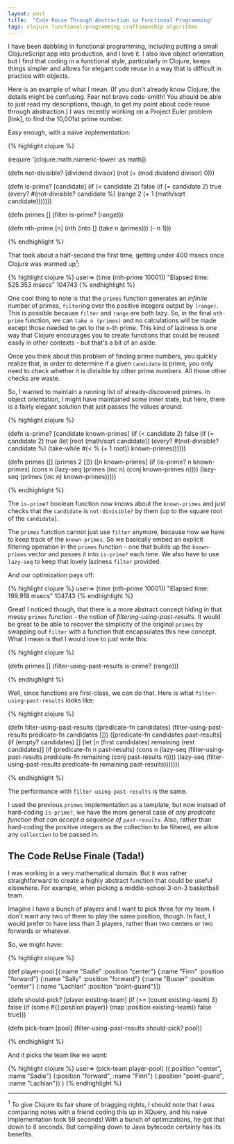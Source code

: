 ```yaml
---
layout: post
title:  "Code Reuse Through Abstraction in Functional Programming"
tags: clojure functional-programming craftsmanship algorithms
---
```


I have been dabbling in functional programming, including putting a small
ClojureScript app into production, and I love it. I also love object
orientation, but I find that coding in a functional style, particularly in
Clojure, keeps things simpler and allows for elegant code reuse in a way that
is difficult in practice with objects.

Here is an example of what I mean. (If you don't already know Clojure, the
details might be confusing. Fear not brave code-smith! You should be able to
just read my descriptions, though, to get my point about code reuse through
abstraction.) I was recently working on a Project Euler problem [link], to find
the 10,001st prime number.

Easy enough, with a naive implementation:

{% highlight clojure %}

(require '[clojure.math.numeric-tower :as math])

(defn not-divisible? [dividend divisor]
  (not (= (mod dividend divisor) 0)))

(defn is-prime? [candidate]
  (if (< candidate 2)
    false
    (if (= candidate 2)
      true
      (every? #(not-divisible? candidate %) (range 2 (+ 1 (math/sqrt candidate)))))))

(defn primes [] (filter is-prime? (range)))

(defn nth-prime [n]
  (nth (into [] (take n (primes))) (- n 1)))

{% endhighlight %}

That took about a half-second the first time, getting under 400 msecs once
Clojure was warmed up[<sup>1</sup>](#fn-bragging):

{% highlight clojure %}
user=> (time (nth-prime 10001))
"Elapsed time: 525.353 msecs"
104743
{% endhighlight %}

One cool thing to note is that the `primes` function generates an _infinite_
number of primes, `filter`ing over the positive integers output by `(range)`.
This is possible because `filter` and `range` are both lazy. So, in the final
`nth-prime` function, we can `take n (primes)` and no calculations will be made
except those needed to get to the `n`-th prime. This kind of laziness is one
way that Clojure encourages you to create functions that could be reused easily
in other contexts - but that's a bit of an aside.

Once you think about this problem of finding prime numbers, you quickly realize
that, in order to determine if a given `candidate` is prime, you only need to
check whether it is divisible by other prime numbers. All those other checks
are waste.

So, I wanted to maintain a running list of already-discovered primes. In object
orientation, I might have maintained some inner state, but here, there is a
fairly elegant solution that just passes the values around:

{% highlight clojure %}

(defn is-prime? [candidate known-primes]
 (if (< candidate 2)
   false
   (if (= candidate 2)
     true
     (let [root (math/sqrt candidate)]
       (every? #(not-divisible? candidate %) (take-while
                                         #(< % (+ 1 root))
                                         known-primes))))))

(defn primes
  ([] (primes 2 []))
  ([n known-primes] 
   (if (is-prime? n known-primes)
     (cons n (lazy-seq (primes (inc n) (conj known-primes n))))
     (lazy-seq (primes (inc n) known-primes)))))

{% endhighlight %}

The `is-prime?` boolean function now knows about the `known-primes` and just
checks that the `candidate` is `not-divisible?` by them (up to the
square root of the `candidate`).

The `primes` function cannot just use `filter` anymore, because now we have to
keep track of the `known-primes`. So we basically embed an explicit filtering
operation in the `primes` function - one that builds up the `known-primes`
vector and passes it into `is-prime?` each time. We also have to use `lazy-seq`
to keep that lovely laziness `filter` provided.

And our optimization pays off:

{% highlight clojure %}
user=> (time (nth-prime 10001))
"Elapsed time: 199.918 msecs"
104743
{% endhighlight %}

Great! I noticed though, that there is a more abstract concept hiding in that
messy `primes` function - the notion of *filtering-using-past-results*. It
would be great to be able to recover the simplicity of the original `primes` by
swapping out `filter` with a function that encapsulates this new concept. What
I mean is that I would love to just write this:

{% highlight clojure %}

(defn primes [] (filter-using-past-results is-prime? (range)))

{% endhighlight %}

Well, since functions are first-class, we can do that. Here is what
`filter-using-past-results` looks like:

{% highlight clojure %}

(defn filter-using-past-results 
  ([predicate-fn candidates] (filter-using-past-results predicate-fn candidates []))
  ([predicate-fn candidates past-results]
   (if (empty? candidates)
     []
     (let [n (first candidates) remaining (rest candidates)]
       (if (predicate-fn n past-results)
         (cons n (lazy-seq (filter-using-past-results predicate-fn
                                                      remaining
                                                      (conj past-results n))))
         (lazy-seq (filter-using-past-results predicate-fn remaining past-results)))))))

{% endhighlight %}

The performance with `filter-using-past-results` is the same.

I used the previous `primes` implementation as a template, but now instead of
hard-coding `is-prime?`, we have the more general case of _any predicate
function that can accept a sequence of `past-results`_. Also, rather than
hard-coding the positive integers as the collection to be filtered, we allow
any `collection` to be passed in.

The Code ReUse Finale (Tada!)
----------

I was working in a very mathematical domain. But it was rather straightforward
to create a highly abstract function that could be useful elsewhere. For
example, when picking a middle-school 3-on-3 basketball team.

Imagine I have a bunch of players and I want to pick three for my team. I don't
want any two of them to play the same position, though. In fact, I would prefer to have less than 3 players, rather than two centers or two forwards or whatever.

So, we might have:

{% highlight clojure %}

(def player-pool [{:name "Sadie"   :position "center"}
                  {:name "Finn"    :position "forward"}
                  {:name "Sally"   :position "forward"}
                  {:name "Buster"  :position "center"}
                  {:name "Lachlan" :position "point-guard"}])

(defn should-pick? [player existing-team]
  (if (>= (count existing-team) 3)
    false
    (if (some #{(:position player)} (map :position existing-team))
      false
      true)))

(defn pick-team [pool] (filter-using-past-results should-pick? pool))

{% endhighlight %}

And it picks the team like we want:

{% highlight clojure %}
user=> (pick-team player-pool)
({:position "center", :name "Sadie"}
 {:position "forward", :name "Finn"}
 {:position "point-guard", :name "Lachlan"}) )
{% endhighlight %}

-------

<a name="fn-bragging"><sup>1</sup></a> To give Clojure its fair share of
bragging rights, I should note that I was comparing notes with a friend coding
this up in XQuery, and his naive implementation took 59 seconds! With a bunch
of optimizations, he got that down to 8 seconds. But compiling down to Java
bytecode certainly has its benefits.

